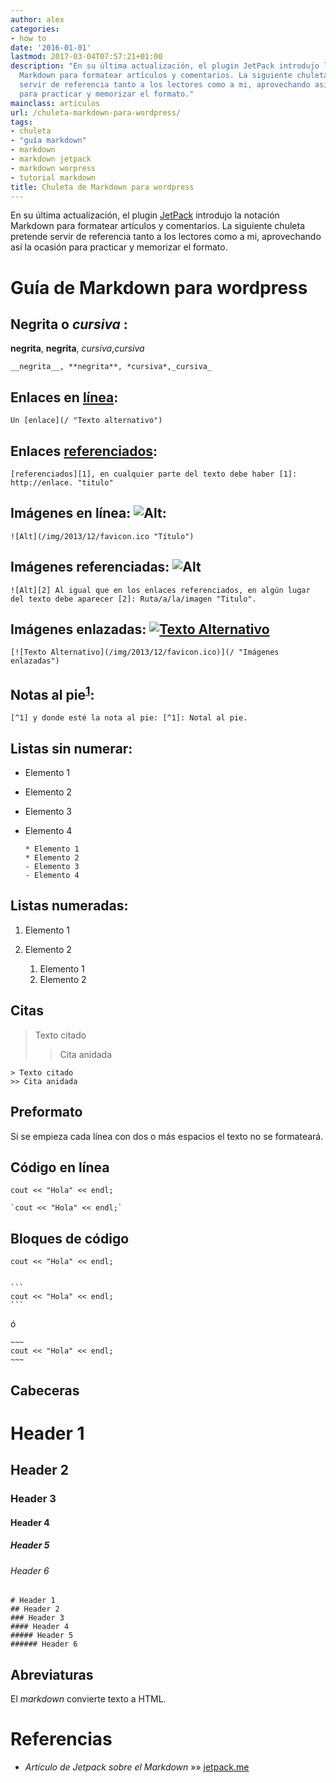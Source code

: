 ```yaml
---
author: alex
categories:
- how to
date: '2016-01-01'
lastmod: 2017-03-04T07:57:21+01:00
description: "En su última actualización, el plugin JetPack introdujo la notación
  Markdown para formatear artículos y comentarios. La siguiente chuleta pretende
  servir de referencia tanto a los lectores como a mi, aprovechando así la ocasión
  para practicar y memorizar el formato."
mainclass: articulos
url: /chuleta-markdown-para-wordpress/
tags:
- chuleta
- "guía markdown"
- markdown
- markdown jetpack
- markdown worpress
- tutorial markdown
title: Chuleta de Markdown para wordpress
---
```


En su última actualización, el plugin [JetPack][1] introdujo la notación Markdown para formatear artículos y comentarios. La siguiente chuleta pretende servir de referencia tanto a los lectores como a mi, aprovechando así la ocasión para practicar y memorizar el formato.

<!--more--><!--ad-->

# Guía de Markdown para wordpress

## **Negrita** o *cursiva* :

**negrita**, **negrita**, *cursiva*,*cursiva*

    __negrita__, **negrita**, *cursiva*,_cursiva_


## Enlaces en [línea][2]:

    Un [enlace](/ "Texto alternativo")


## Enlaces [referenciados][1]:

    [referenciados][1], en cualquier parte del texto debe haber [1]: http://enlace. "titulo"


## Imágenes en línea: ![Alt][3]:

    ![Alt](/img/2013/12/favicon.ico "Título")


## Imágenes referenciadas: ![Alt][3]

    ![Alt][2] Al igual que en los enlaces referenciados, en algún lugar del texto debe aparecer [2]: Ruta/a/la/imagen "Titulo".


## Imágenes enlazadas: [![Texto Alternativo][4]][5]

    [![Texto Alternativo](/img/2013/12/favicon.ico)](/ "Imágenes enlazadas")


## Notas al pie<sup id="fnref-2416-1"><a href="#fn-2416-1" rel="footnote">1</a></sup>:

    [^1] y donde esté la nota al pie: [^1]: Notal al pie.


## Listas sin numerar:

  * Elemento 1
  * Elemento 2
  * Elemento 3
  * Elemento 4

        * Elemento 1
        * Elemento 2
        - Elemento 3
        - Elemento 4


## Listas numeradas:

  1. Elemento 1
  2. Elemento 2

        1. Elemento 1
        2. Elemento 2


## Citas

> Texto citado
>
> > Cita anidada

    > Texto citado
    >> Cita anidada


## Preformato

Si se empieza cada línea con dos o más espacios el texto no se formateará.

## Código en línea

`cout << "Hola" << endl;`

    `cout << "Hola" << endl;`


## Bloques de código

    cout << "Hola" << endl;


    ```
    cout << "Hola" << endl;
    ```


ó

    ~~~
    cout << "Hola" << endl;
    ~~~


## Cabeceras

# Header 1

## Header 2

### Header 3

#### Header 4

##### Header 5

###### Header 6

    # Header 1
    ## Header 2
    ### Header 3
    #### Header 4
    ##### Header 5
    ###### Header 6


## Abreviaturas

El *markdown* convierte texto a HTML.

# Referencias

- *Artículo de Jetpack sobre el Markdown* »» <a href="http://jetpack.me/support/markdown/" target="_blank">jetpack.me</a>

[1]: http://jetpack.me/support/markdown/ "Artículo de Jetpack sobre el Markdown"
[2]: https://elbauldelprogramador.com/ "Texto alternativo"
[3]: https://elbauldelprogramador.com/img/2013/12/favicon.ico "Título"
[4]: https://elbauldelprogramador.com/img/2013/12/favicon.ico
[5]: https://elbauldelprogramador.com/ "Imágenes enlazadas"
